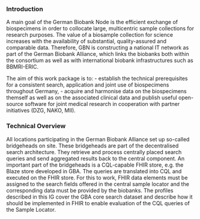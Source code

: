 ### Introduction

A main goal of the German Biobank Node is the efficient exchange of biospecimens in order to collocate large, multicentric sample collections for research purposes.
The value of a biosample collection for science increases with the availability of substantial, quality-assured and comparable data. Therefore, GBN is constructing a national IT network as part of the German Biobank Alliance, which links the biobanks both within the consortium as well as with international biobank infrastructures such as BBMRI-ERIC.
	
The aim of this work package is to:
	- establish the technical prerequisites for a consistent search, application and joint use of biospecimens throughout Germany,
	- acquire and harmonise data on the biospecimens themself as well as on the associated clinical data and publish useful open-source software for joint medical research in cooperation with partner initiatives (DZG, NAKO, MII).

### Technical Overview

All locations participating in the German Biobank Alliance set up so-called bridgeheads on site. These bridgeheads are part of the decentralised search architecture. They retrieve and process centrally placed search queries and send aggregated results back to the central component.
An important part of the bridgeheads is a CQL-capable FHIR store, e.g. the Blaze store developed in GBA. The queries are translated into CQL and executed on the FHIR store. For this to work, FHIR data elements must be assigned to the search fields offered in the central sample locator and the corresponding data must be provided by the biobanks. The profiles described in this IG cover the GBA core search dataset and describe how it should be implemented in FHIR to enable evaluation of the CQL queries of the Sample Locator.